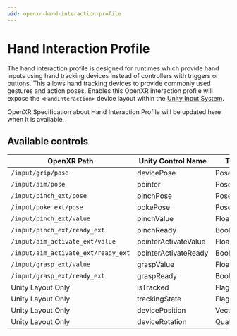 ```yaml
---
uid: openxr-hand-interaction-profile
---
```

# Hand Interaction Profile

The hand interaction profile is designed for runtimes which provide hand inputs using hand tracking devices instead of controllers with triggers or buttons.
This allows hand tracking devices to provide commonly used gestures and action poses. Enables this OpenXR interaction profile will expose the `<HandInteraction>` device layout within the [Unity Input System](https://docs.unity3d.com/Packages/com.unity.inputsystem@1.0/manual/).  

OpenXR Specification about Hand Interaction Profile will be updated here when it is available.

## Available controls

| OpenXR Path | Unity Control Name | Type |
|----|----|----|
|`/input/grip/pose` | devicePose | Pose |
|`/input/aim/pose` | pointer | Pose |
|`/input/pinch_ext/pose` | pinchPose | Pose |
|`/input/poke_ext/pose` | pokePose | Pose |
|`/input/pinch_ext/value`| pinchValue | Float |
|`/input/pinch_ext/ready_ext` | pinchReady | Boolean|
|`/input/aim_activate_ext/value`| pointerActivateValue | Float |
|`/input/aim_activate_ext/ready_ext` | pointerActivateReady | Boolean|
|`/input/grasp_ext/value`| graspValue | Float |
|`/input/grasp_ext/ready_ext` | graspReady | Boolean|
| Unity Layout Only  | isTracked | Flag Data |
| Unity Layout Only  | trackingState | Flag Data |
| Unity Layout Only  | devicePosition | Vector3 |
| Unity Layout Only  | deviceRotation | Quaternion |